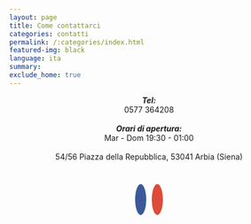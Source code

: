 ```yaml
---
layout: page
title: Come contattarci
categories: contatti
permalink: /:categories/index.html
featured-img: black
language: ita
summary: 
exclude_home: true
---
```


<html>
<body>
<center><i><b>Tel:</b></i><br>0577 364208</center>
<br> 
<center><i><b>Orari di apertura:</b></i><br>Mar - Dom 19:30 - 01:00</center>
<br>
<center>54/56 Piazza della Repubblica, 53041 Arbia (Siena)</center>
<br>
</body>
<br>
<br>
</html>


<html>
<link rel="stylesheet" href="https://cdnjs.cloudflare.com/ajax/libs/font-awesome/4.7.0/css/font-awesome.min.css">

<style>
.fa {
  padding: 10px;
  font-size: 30px;
  width: 50px;
  height: 50px;
  text-align: center;
  text-decoration: none;
  margin: 5px 5px;
  border-radius: 50%;
}
.fa:hover {
    opacity: 0.7;
}
.fa-facebook {
  background: #3B5998;
  color: white;
}
.fa-google {
  background: #dd4b39;
  color: white;
}
.fa-instagram {
  background: #dd4b39;
  color: white;
}
.fa-github {
  background: #000000;
  color: white;
}
</style>
<div style="text-align:center">    
    <a href="https://www.facebook.com/piccolomondo1985" class="fa fa-facebook"></a>
    <a href="https://www.instagram.com/piccolomondosiena/" class="fa fa-instagram"></a>
</div>
</html>